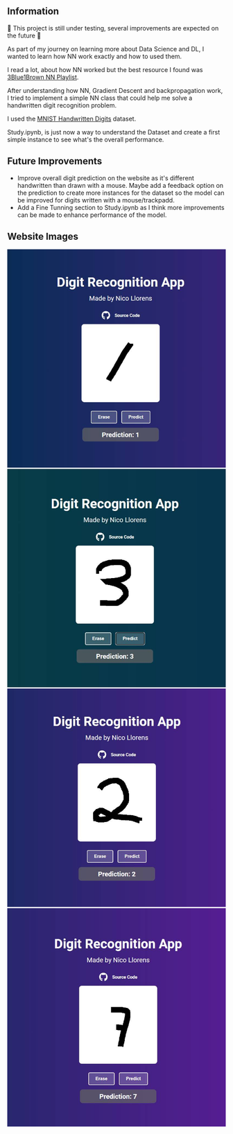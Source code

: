 ## Information
:construction: This project is still under testing, several improvements are expected on the future :construction:


As part of my journey on learning more about Data Science and DL, I wanted to learn how NN work exactly and how to used them.

I read a lot, about how NN worked but the best resource I found was [3Blue1Brown NN Playlist](https://www.youtube.com/watch?v=aircAruvnKk&list=PLZHQObOWTQDNU6R1_67000Dx_ZCJB-3pi&ab_channel=3Blue1Brown).

After understanding how NN, Gradient Descent and backpropagation work, I tried to implement a simple NN class that could help me solve a handwritten digit recognition problem.

I used the [MNIST Handwritten Digits](https://www.kaggle.com/datasets/hojjatk/mnist-dataset) dataset.

Study.ipynb, is just now a way to understand the Dataset and create a first simple instance to see what's the overall performance.

## Future Improvements

- Improve overall digit prediction on the website as it's different handwritten than drawn with a mouse. Maybe add a feedback option on the prediction to create more instances for the dataset so the model can be improved for digits written with a mouse/trackpadd.
- Add a Fine Tunning section to Study.ipynb as I think more improvements can be made to enhance performance of the model.

## Website Images
![Texto alternativo](Web/assets/Prueba1.PNG)
![Texto alternativo](Web/assets/Prueba3.PNG)
![Texto alternativo](Web/assets/Prueba2.PNG)
![Texto alternativo](Web/assets/Prueba7.PNG)


